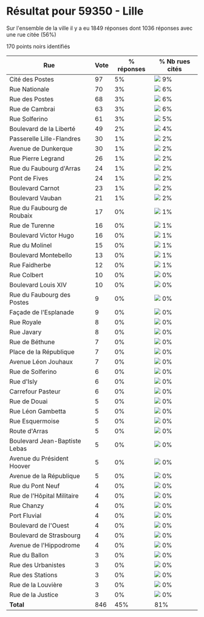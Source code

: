 # Résultat pour 59350 - Lille

Sur l'ensemble de la ville il y a eu 1849 réponses dont 1036 réponses avec une rue citée (56%)

170 points noirs identifiés

| Rue | Vote | % réponses | % Nb rues cités|
|-----|------|------------|----------------|
| Cité des Postes | 97 | 5% | <img src="../../img/bar_9.gif" />&nbsp;9%|
| Rue Nationale | 70 | 3% | <img src="../../img/bar_6.gif" />&nbsp;6%|
| Rue des Postes | 68 | 3% | <img src="../../img/bar_6.gif" />&nbsp;6%|
| Rue de Cambrai | 63 | 3% | <img src="../../img/bar_6.gif" />&nbsp;6%|
| Rue Solferino | 61 | 3% | <img src="../../img/bar_5.gif" />&nbsp;5%|
| Boulevard de la Liberté | 49 | 2% | <img src="../../img/bar_4.gif" />&nbsp;4%|
| Passerelle Lille-Flandres | 30 | 1% | <img src="../../img/bar_2.gif" />&nbsp;2%|
| Avenue de Dunkerque | 30 | 1% | <img src="../../img/bar_2.gif" />&nbsp;2%|
| Rue Pierre Legrand | 26 | 1% | <img src="../../img/bar_2.gif" />&nbsp;2%|
| Rue du Faubourg d'Arras | 24 | 1% | <img src="../../img/bar_2.gif" />&nbsp;2%|
| Pont de Fives | 24 | 1% | <img src="../../img/bar_2.gif" />&nbsp;2%|
| Boulevard Carnot | 23 | 1% | <img src="../../img/bar_2.gif" />&nbsp;2%|
| Boulevard Vauban | 21 | 1% | <img src="../../img/bar_2.gif" />&nbsp;2%|
| Rue du Faubourg de Roubaix | 17 | 0% | <img src="../../img/bar_1.gif" />&nbsp;1%|
| Rue de Turenne | 16 | 0% | <img src="../../img/bar_1.gif" />&nbsp;1%|
| Boulevard Victor Hugo | 16 | 0% | <img src="../../img/bar_1.gif" />&nbsp;1%|
| Rue du Molinel | 15 | 0% | <img src="../../img/bar_1.gif" />&nbsp;1%|
| Boulevard Montebello | 13 | 0% | <img src="../../img/bar_1.gif" />&nbsp;1%|
| Rue Faidherbe | 12 | 0% | <img src="../../img/bar_1.gif" />&nbsp;1%|
| Rue Colbert | 10 | 0% | <img src="../../img/bar_0.gif" />&nbsp;0%|
| Boulevard Louis XIV | 10 | 0% | <img src="../../img/bar_0.gif" />&nbsp;0%|
| Rue du Faubourg des Postes | 9 | 0% | <img src="../../img/bar_0.gif" />&nbsp;0%|
| Façade de l'Esplanade | 9 | 0% | <img src="../../img/bar_0.gif" />&nbsp;0%|
| Rue Royale | 8 | 0% | <img src="../../img/bar_0.gif" />&nbsp;0%|
| Rue Javary | 8 | 0% | <img src="../../img/bar_0.gif" />&nbsp;0%|
| Rue de Béthune | 7 | 0% | <img src="../../img/bar_0.gif" />&nbsp;0%|
| Place de la République | 7 | 0% | <img src="../../img/bar_0.gif" />&nbsp;0%|
| Avenue Léon Jouhaux | 7 | 0% | <img src="../../img/bar_0.gif" />&nbsp;0%|
| Rue de Solferino | 6 | 0% | <img src="../../img/bar_0.gif" />&nbsp;0%|
| Rue d'Isly | 6 | 0% | <img src="../../img/bar_0.gif" />&nbsp;0%|
| Carrefour Pasteur | 6 | 0% | <img src="../../img/bar_0.gif" />&nbsp;0%|
| Rue de Douai | 5 | 0% | <img src="../../img/bar_0.gif" />&nbsp;0%|
| Rue Léon Gambetta | 5 | 0% | <img src="../../img/bar_0.gif" />&nbsp;0%|
| Rue Esquermoise | 5 | 0% | <img src="../../img/bar_0.gif" />&nbsp;0%|
| Route d'Arras | 5 | 0% | <img src="../../img/bar_0.gif" />&nbsp;0%|
| Boulevard Jean-Baptiste Lebas | 5 | 0% | <img src="../../img/bar_0.gif" />&nbsp;0%|
| Avenue du Président Hoover | 5 | 0% | <img src="../../img/bar_0.gif" />&nbsp;0%|
| Avenue de la République | 5 | 0% | <img src="../../img/bar_0.gif" />&nbsp;0%|
| Rue du Pont Neuf | 4 | 0% | <img src="../../img/bar_0.gif" />&nbsp;0%|
| Rue de l'Hôpital Militaire | 4 | 0% | <img src="../../img/bar_0.gif" />&nbsp;0%|
| Rue Chanzy | 4 | 0% | <img src="../../img/bar_0.gif" />&nbsp;0%|
| Port Fluvial | 4 | 0% | <img src="../../img/bar_0.gif" />&nbsp;0%|
| Boulevard de l'Ouest | 4 | 0% | <img src="../../img/bar_0.gif" />&nbsp;0%|
| Boulevard de Strasbourg | 4 | 0% | <img src="../../img/bar_0.gif" />&nbsp;0%|
| Avenue de l'Hippodrome | 4 | 0% | <img src="../../img/bar_0.gif" />&nbsp;0%|
| Rue du Ballon | 3 | 0% | <img src="../../img/bar_0.gif" />&nbsp;0%|
| Rue des Urbanistes | 3 | 0% | <img src="../../img/bar_0.gif" />&nbsp;0%|
| Rue des Stations | 3 | 0% | <img src="../../img/bar_0.gif" />&nbsp;0%|
| Rue de la Louvière | 3 | 0% | <img src="../../img/bar_0.gif" />&nbsp;0%|
| Rue de la Justice | 3 | 0% | <img src="../../img/bar_0.gif" />&nbsp;0%|
| **Total** | 846 | 45% | 81%|
